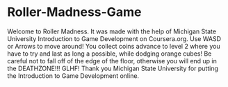 # Roller-Madness-Game
Welcome to Roller Madness. It was made with the help of Michigan State University Introduction to Game Development on Coursera.org.  Use WASD or Arrows to move around!  You collect coins advance to level 2 where you have to try and last as long a possible, while dodging orange cubes! Be careful not to fall off of the edge of the floor, otherwise you will end up in the DEATHZONE!!! GLHF!  Thank you Michigan State University for putting the Introduction to Game Development online.
